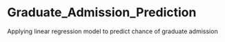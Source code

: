# Graduate_Admission_Prediction
Applying linear regression model to predict chance of graduate admission
